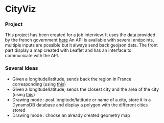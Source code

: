 # CityViz

### Project

This project has been created for a job interview.
It uses the data provided by the french government [here](https://api.gouv.fr/api/api-geo.html)
An API is available with several endpoints, multiple inputs are possible but it always send back geojson data.
The front part display a map created with Leaflet and has an interface to communicate with the API.

### Several Ideas

* Given a longitude/latitude, sends back the region in France corresponding (using [this](https://public.opendatasoft.com/explore/dataset/contours-geographiques-des-nouvelles-regions-metropole/information))
* Given a longitude/latitude, sends the closest city and the area of the city (using [this](https://api.gouv.fr/api/api-geo.html))
* Drawing mode : post longitude/latitude or name of a city, store it in a DynamoDB database and display a polygon with the different cities stored
* Drawing mode : choose an already created geometry map
